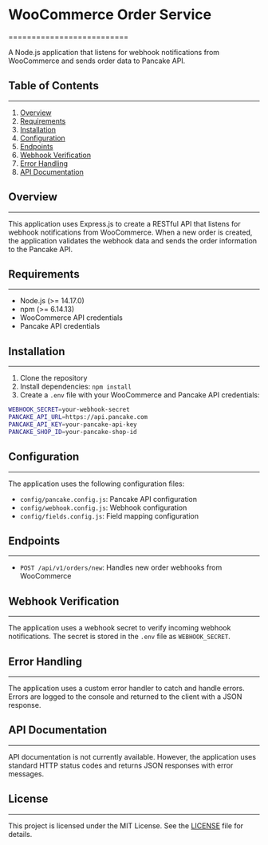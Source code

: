 # WooCommerce Order Service
==========================

A Node.js application that listens for webhook notifications from WooCommerce and sends order data to Pancake API.

## Table of Contents
-----------------

1. [Overview](#overview)
2. [Requirements](#requirements)
3. [Installation](#installation)
4. [Configuration](#configuration)
5. [Endpoints](#endpoints)
6. [Webhook Verification](#webhook-verification)
7. [Error Handling](#error-handling)
8. [API Documentation](#api-documentation)

## Overview
------------

This application uses Express.js to create a RESTful API that listens for webhook notifications from WooCommerce. When a new order is created, the application validates the webhook data and sends the order information to the Pancake API.

## Requirements
---------------

* Node.js (>= 14.17.0)
* npm (>= 6.14.13)
* WooCommerce API credentials
* Pancake API credentials

## Installation
------------

1. Clone the repository
2. Install dependencies: `npm install`
3. Create a `.env` file with your WooCommerce and Pancake API credentials:
```bash
WEBHOOK_SECRET=your-webhook-secret
PANCAKE_API_URL=https://api.pancake.com
PANCAKE_API_KEY=your-pancake-api-key
PANCAKE_SHOP_ID=your-pancake-shop-id
```
## Configuration
-------------

The application uses the following configuration files:

* `config/pancake.config.js`: Pancake API configuration
* `config/webhook.config.js`: Webhook configuration
* `config/fields.config.js`: Field mapping configuration

## Endpoints
------------

* `POST /api/v1/orders/new`: Handles new order webhooks from WooCommerce

## Webhook Verification
--------------------

The application uses a webhook secret to verify incoming webhook notifications. The secret is stored in the `.env` file as `WEBHOOK_SECRET`.

## Error Handling
----------------

The application uses a custom error handler to catch and handle errors. Errors are logged to the console and returned to the client with a JSON response.

## API Documentation
-------------------

API documentation is not currently available. However, the application uses standard HTTP status codes and returns JSON responses with error messages.

## License
-------

This project is licensed under the MIT License. See the [LICENSE](LICENSE) file for details.
